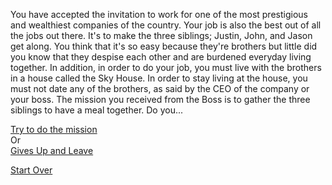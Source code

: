 You have accepted the invitation to work for one of the most prestigious and wealthiest companies of the country. Your job is also the best out of all the jobs out there. It's to make the three siblings; Justin, John, and Jason get along. You think that it's so easy because they're brothers but little did you know that they despise each other and are burdened everyday living together. In addition, in order to do your job, you must live with the brothers in a house called the Sky House. In order to stay living at the house, you must not date any of the brothers, as said by the CEO of the company or your boss. The mission you received from the Boss is to gather the three siblings to have a meal together. Do you...

[Try to do the mission](mission.md)  
Or  
[Gives Up and Leave](give-up.md)

[Start Over](kicked-out.md)